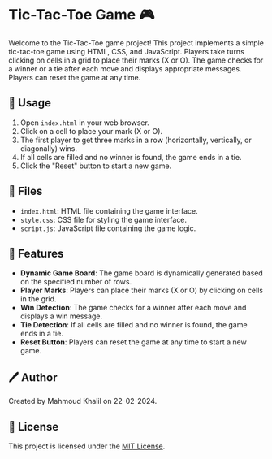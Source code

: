 # Tic-Tac-Toe Game 🎮

Welcome to the Tic-Tac-Toe game project! This project implements a simple tic-tac-toe game using HTML, CSS, and JavaScript. Players take turns clicking on cells in a grid to place their marks (X or O). The game checks for a winner or a tie after each move and displays appropriate messages. Players can reset the game at any time.

## 🚀 Usage

1. Open `index.html` in your web browser.
2. Click on a cell to place your mark (X or O).
3. The first player to get three marks in a row (horizontally, vertically, or diagonally) wins.
4. If all cells are filled and no winner is found, the game ends in a tie.
5. Click the "Reset" button to start a new game.

## 📁 Files

- `index.html`: HTML file containing the game interface.
- `style.css`: CSS file for styling the game interface.
- `script.js`: JavaScript file containing the game logic.

## 🎨 Features

- **Dynamic Game Board**: The game board is dynamically generated based on the specified number of rows.
- **Player Marks**: Players can place their marks (X or O) by clicking on cells in the grid.
- **Win Detection**: The game checks for a winner after each move and displays a win message.
- **Tie Detection**: If all cells are filled and no winner is found, the game ends in a tie.
- **Reset Button**: Players can reset the game at any time to start a new game.

## 🖊️ Author

Created by Mahmoud Khalil on 22-02-2024.

## 📜 License

This project is licensed under the [MIT License](LICENSE).
